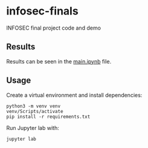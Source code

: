 # infosec-finals
INFOSEC final project code and demo

## Results

Results can be seen in the [main.ipynb](https://github.com/cgvillarroel/infosec-finals/blob/main/main.ipynb) file.

## Usage

Create a virtual environment and install dependencies:

```pwsh
python3 -m venv venv
venv/Scripts/activate
pip install -r requirements.txt
```

Run Jupyter lab with:

```pwsh
jupyter lab
```
